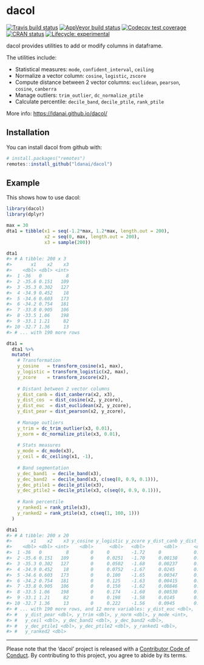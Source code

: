 
<!-- README.md is generated from README.Rmd. Please edit that file -->

# dacol

<!-- badges: start -->

[![Travis build
status](https://travis-ci.org/ldanai/dacol.svg?branch=master)](https://travis-ci.org/ldanai/dacol)
[![AppVeyor build
status](https://ci.appveyor.com/api/projects/status/github/ldanai/dacol?branch=master&svg=true)](https://ci.appveyor.com/project/ldanai/dacol)
[![Codecov test
coverage](https://codecov.io/gh/ldanai/dacol/branch/master/graph/badge.svg)](https://codecov.io/gh/ldanai/dacol?branch=master)
[![CRAN
status](https://www.r-pkg.org/badges/version/dacol)](https://cran.r-project.org/package=dacol)
[![Lifecycle:
experimental](https://img.shields.io/badge/lifecycle-experimental-orange.svg)](https://www.tidyverse.org/lifecycle/#experimental)
<!-- [![DOI](https://zenodo.org/badge/123997166.svg)](https://zenodo.org/badge/latestdoi/123997166) -->
<!-- badges: end -->

dacol provides utilities to add or modify columns in dataframe.

The utilities include:

  - Statistical measures: `mode`, `confident_interval`, `ceiling`
  - Normalize a vector column: `cosine`, `logistic`, `zscore`
  - Compute distance between 2 vector columns: `euclidean`, `pearson`,
    `cosine`, `canberra`
  - Manage outliers: `trim_outlier`, `dc_normalize_ptile`
  - Calculate percentile: `decile_band`, `decile_ptile`, `rank_ptile`

More info: <https://ldanai.github.io/dacol/>

## Installation

You can install dacol from github with:

``` r
# install.packages("remotes")
remotes::install_github("ldanai/dacol")
```

## Example

This shows how to use dacol:

``` r
library(dacol)
library(dplyr)

max = 30
dta1 = tibble(x1 = seq(-1.2*max, 1.2*max, length.out = 200),
              x2 = seq(0, max, length.out = 200),
              x3 = sample(200))

dta1
#> # A tibble: 200 x 3
#>       x1    x2    x3
#>    <dbl> <dbl> <int>
#>  1 -36   0         8
#>  2 -35.6 0.151   109
#>  3 -35.3 0.302   127
#>  4 -34.9 0.452    18
#>  5 -34.6 0.603   173
#>  6 -34.2 0.754   181
#>  7 -33.8 0.905   106
#>  8 -33.5 1.06    198
#>  9 -33.1 1.21     82
#> 10 -32.7 1.36     13
#> # ... with 190 more rows

dta1 = 
  dta1 %>% 
  mutate(
    # Transformation
    y_cosine   = transform_cosine(x1, max),
    y_logistic = transform_logistic(x2, max),
    y_zcore    = transform_zscore(x2),
    
    # Distant between 2 vector columns
    y_dist_canb = dist_canberra(x2, x3),
    y_dist_cos  = dist_cosine(x2, y_zcore),
    y_dist_euc  = dist_euclidean(x2, y_zcore),
    y_dist_pear = dist_pearson(x2, y_zcore),
    
    # Manage outliers
    y_trim = dc_trim_outlier(x3, 0.01),
    y_norm = dc_normalize_ptile(x3, 0.01),
    
    # Stats measures
    y_mode = dc_mode(x3),
    y_ceil = dc_ceiling(x1, -1),
    
    # Band segmentation
    y_dec_band1  = decile_band(x3),
    y_dec_band2  = decile_band(x3, c(seq(0, 0.9, 0.1))),
    y_dec_ptile1 = decile_ptile(x3),
    y_dec_ptile2 = decile_ptile(x3, c(seq(0, 0.9, 0.1))),
    
    # Rank percentile
    y_ranked1 = rank_ptile(x3), 
    y_ranked2 = rank_ptile(x3, c(seq(1, 100, 1))) 
  )

dta1
#> # A tibble: 200 x 20
#>       x1    x2    x3 y_cosine y_logistic y_zcore y_dist_canb y_dist_cos
#>    <dbl> <dbl> <int>    <dbl>      <dbl>   <dbl>       <dbl>      <dbl>
#>  1 -36   0         8        0     0        -1.72     0            0.498
#>  2 -35.6 0.151   109        0     0.0251   -1.70     0.00138      0.498
#>  3 -35.3 0.302   127        0     0.0502   -1.68     0.00237      0.498
#>  4 -34.9 0.452    18        0     0.0752   -1.67     0.0245       0.498
#>  5 -34.6 0.603   173        0     0.100    -1.65     0.00347      0.498
#>  6 -34.2 0.754   181        0     0.125    -1.63     0.00415      0.498
#>  7 -33.8 0.905   106        0     0.150    -1.62     0.00846      0.498
#>  8 -33.5 1.06    198        0     0.174    -1.60     0.00530      0.498
#>  9 -33.1 1.21     82        0     0.198    -1.58     0.0145       0.498
#> 10 -32.7 1.36     13        0     0.222    -1.56     0.0945       0.498
#> # ... with 190 more rows, and 12 more variables: y_dist_euc <dbl>,
#> #   y_dist_pear <dbl>, y_trim <dbl>, y_norm <dbl>, y_mode <int>,
#> #   y_ceil <dbl>, y_dec_band1 <dbl>, y_dec_band2 <dbl>,
#> #   y_dec_ptile1 <dbl>, y_dec_ptile2 <dbl>, y_ranked1 <dbl>,
#> #   y_ranked2 <dbl>
```

-----

Please note that the ‘dacol’ project is released with a [Contributor
Code of Conduct](.github/CODE_OF_CONDUCT.md). By contributing to this
project, you agree to abide by its terms.
